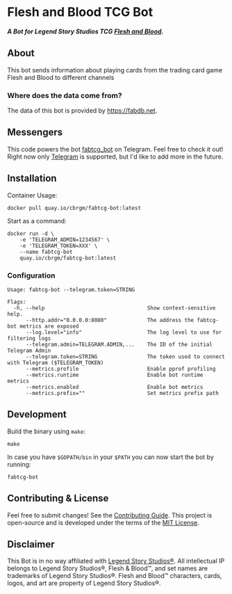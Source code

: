 # Flesh and Blood TCG Bot

***A Bot for Legend Story Studios TCG [Flesh and Blood](https://fabtcg.com/).***

## About

This bot sends information about playing cards from the trading card game Flesh and Blood to different channels

### Where does the data come from?
The data of this bot is provided by https://fabdb.net.

## Messengers

This code powers the bot [fabtcg_bot](t.me/fabtcg_bot) on Telegram. Feel free to check it out!
Right now only [Telegram](https://telegram.org) is supported, but I'd like to add more in the future.

## Installation

Container Usage:

```
docker pull quay.io/cbrgm/fabtcg-bot:latest
```

Start as a command:
```
docker run -d \
    -e 'TELEGRAM_ADMIN=1234567' \
    -e 'TELEGRAM_TOKEN=XXX' \
    --name fabtcg-bot
    quay.io/cbrgm/fabtcg-bot:latest
```

### Configuration

```
Usage: fabtcg-bot --telegram.token=STRING

Flags:
  -h, --help                                 Show context-sensitive help.
      --http.addr="0.0.0.0:8080"             The address the fabtcg-bot metrics are exposed
      --log.level="info"                     The log level to use for filtering logs
      --telegram.admin=TELEGRAM.ADMIN,...    The ID of the initial Telegram Admin
      --telegram.token=STRING                The token used to connect with Telegram ($TELEGRAM_TOKEN)
      --metrics.profile                      Enable pprof profiling
      --metrics.runtime                      Enable bot runtime metrics
      --metrics.enabled                      Enable bot metrics
      --metrics.prefix=""                    Set metrics prefix path

```

## Development
Build the binary using `make`:

```
make
```

In case you have `$GOPATH/bin` in your `$PATH` you can now start the bot by running:
```
fabtcg-bot
```

## Contributing & License

Feel free to submit changes! See
the [Contributing Guide](https://github.com/cbrgm/contributing/blob/master/CONTRIBUTING.md). This project is open-source
and is developed under the terms of
the [MIT License](https://github.com/cbrgm/fabtcg-bot/blob/master/LICENSE).

## Disclaimer
This Bot is in no way affiliated with [Legend Story Studios®](https://legendstory.com/). All intellectual IP belongs to Legend Story Studios®,
Flesh & Blood™, and set names are trademarks of Legend Story Studios®. Flesh and Blood™ characters, cards, logos,
and art are property of Legend Story Studios®.
